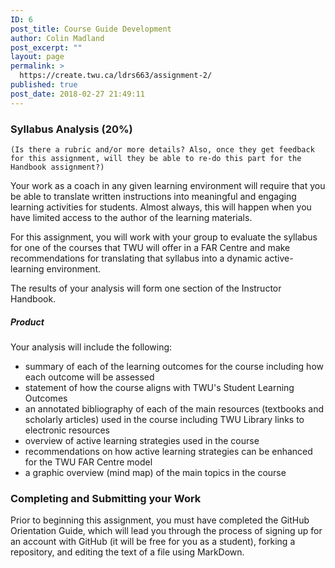 ```yaml
---
ID: 6
post_title: Course Guide Development
author: Colin Madland
post_excerpt: ""
layout: page
permalink: >
  https://create.twu.ca/ldrs663/assignment-2/
published: true
post_date: 2018-02-27 21:49:11
---
```

### Syllabus Analysis (20%)

```
(Is there a rubric and/or more details? Also, once they get feedback for this assignment, will they be able to re-do this part for the Handbook assignment?)
```
Your work as a coach in any given learning environment will require that you be able to translate written instructions into meaningful and engaging learning activities for students. Almost always, this will happen when you have limited access to the author of the learning materials.

For this assignment, you will work with your group to evaluate the syllabus for one of the courses that TWU will offer in a FAR Centre and make recommendations for translating that syllabus into a dynamic active-learning environment.

The results of your analysis will form one section of the Instructor Handbook.

##### Product

Your analysis will include the following:
- summary of each of the learning outcomes for the course including how each outcome will be assessed
- statement of how the course aligns with TWU's Student Learning Outcomes
- an annotated bibliography of each of the main resources (textbooks and scholarly articles) used in the course including TWU Library links to electronic resources
- overview of active learning strategies used in the course
- recommendations on how active learning strategies can be enhanced for the TWU FAR Centre model
- a graphic overview (mind map) of the main topics in the course

### Completing and Submitting your Work

Prior to beginning this assignment, you must have completed the GitHub Orientation Guide, which will lead you through the process of signing up for an account with GitHub (it will be free for you as a student), forking a repository, and editing the text of a file using MarkDown.
